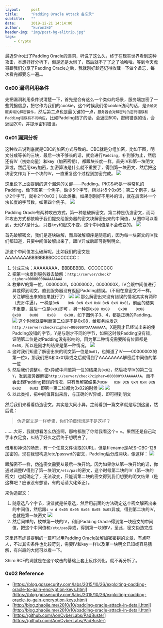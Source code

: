```yaml
---
layout:     post
title:      "Padding Oracle Attack 备忘录"
subtitle:   ""
date:       2019-12-21 14:14:00
author:     "kuron3k0"
header-img: "img/post-bg-alitrip.jpg"
tags:
    - Crypto
---
```


最近Shiro出了Padding Oracle的漏洞，听说了这么久，终于在现实世界看到这种攻击，本想好好分析下，但是还是太懒了，然后就不了了之了哈哈哈。等到今天虎哥跟我们分享了Padding Oracle之后，我就刚好趁还记得收藏一下做个备忘，每次看完都要忘一遍。。


### 0x00 漏洞利用条件

先把漏洞利用条件说清楚一下，首先是会有这么一个类似的场景，服务端加密了一些凭据信息，把它作为我们的cookie，这个时候我们带cookie访问的话，是`会触发服务端的解密操作`，然后第二点也是最关键的一点，`服务器会对解密时的密码错误和Padding错误有不同响应`，比如Padding错了的话，会返回500，密码错误的话，会返回200，并提示密码错误。


### 0x01 漏洞分析

这种攻击说到底就是CBC的加密方式导致的。CBC就是分组加密，比如下图，明文分成等长的三块，最后一块不够长的话，就会进行`Padding`，补到够为止，然后还有IV（初始向量）和key（加密密钥），都跟块长度一样。首先IV和第一块明文异或，然后用key加密，加密算法是什么就不重要了，得到第一块密文，然后把这块密文作为下一个块的IV，一直重复这个过程到加密完成。
![](/img/in-post/Padding-Oracle/cbc-encrypt.png)


这里说下上面提到的这个漏洞的关键——Padding。PKCS#5是一种常见的Padding，像下图第一个例子，缺少5个字节，所以补5个0x05；第二个例子，缺少2个字节，就补2个0x02；以此类推，如果刚刚好不用补的话，就在后面补一个块长度的字节数，如第四个例子。
![](/img/in-post/Padding-Oracle/padding.png)


Padding Oracle有两种攻击方式，第一种是破解密文，第二种是伪造密文，而两种攻击方式都依赖于我们提交给服务器的密文块解密出来的中间值，从图中可以看到，无论IV是什么，只要key和密文不变，这个中间值是不会改变的。
![](/img/in-post/Padding-Oracle/intermidiate_value.png)


首先破解密文，我们是逐块破解，而且破解顺序是随意的，因为每一块密文的IV我们都知道，只要中间值破解出来了，跟IV异或后即可得到明文。


那这个中间值怎么破解呢，比如我们的密文是AAAAAAAABBBBBBBBCCCCCCCC：

1. 分成三块：AAAAAAAA、BBBBBBBB、CCCCCCCC
2. 把第一块发到服务器去破解：`http://server/check?cipher=00000000AAAAAAAA`
3.  枚举IV的第一位，00000001，00000002，0000000X，IV会跟中间值进行异或得到明文，直到服务器没有返回Padding错误。（不用在意密文不一样，关注解密出来的结果就行了）
    ![](/img/in-post/Padding-Oracle/enum1.png)
    ![](/img/in-post/Padding-Oracle/enum2.png)
那么解密出来没有错误的情况其实有两种（虎哥牛逼），一种是`0xN	0xN	0xN	0xN	0xN	0xN	0xN	0x01`，前面的结果不重要，最后一位是`0x01`即可 ，另一种是`0x08	0x08	0x08	0x08	0x08	0x08	0x08	0x08`，如下图例子3、4，都是正确的Padding。
    ![](/img/in-post/Padding-Oracle/padding.png)
这个时候就要判断第二位是不是0x08，给服务端发送`http://server/check?cipher=000000YXAAAAAAAA`，X是刚才已经试出来的使Padding没错的字节，Y是与刚才不同的字节，如果这时候Padding没有错，证明第二位是对Padding没有影响的，因为第二种情况需要所有位置都是`0x08`，所以是刚才的结果是第一种情况。
    ![](/img/in-post/Padding-Oracle/enum3.png)
4. 这时我们知道了解密出来的明文第一位是`0x01`，也知道了IV——0000000X的第一位`X`，那我们把X和0x01异或之后就得到了AAAAAAAA解密后中间值的第一位
5. 然后我们调整`X`，使`X`异或中间值第一位的结果为`0x02`，然后枚举IV的第二位`Y`，发到服务器解密`http://server/check?cipher=000000YXAAAAAAAA`，而不会出现Padding错误的情况，只有当解密结果为`0xN	0xN	0xN	0xN	0xN	0xN	0x02	0x02
`即第一第二位都为0x02的时候
    ![](/img/in-post/Padding-Oracle/enum4.png)
    ![](/img/in-post/Padding-Oracle/enum5.png)
6. 以此类推，把中间值算出来后，与正确的IV异或，即可得到明文


然后我们来看看伪造密文，其实是大同小异。之前看到一篇文章就是写到这里，然后说：
> 伪造密文是一样步骤，你们仔细想想是不是这样？

.......大哥，我就想看怎么伪造啊，那啥都脱了你给我看这个= =。果然还是自己动手丰衣足食，纠结了好久之后终于想明白了。

借用彬神说的场景，有一个任意文件读取的URL，但是filename是AES-CBC-128加密的，现在我想构造/etc/passwd的密文，Padding后分成两块，像这样：
    ![](/img/in-post/Padding-Oracle/passwd.png)

跟解密不一样，伪造密文需要从最后一块开始。因为如果你从第一块开始的话，你通过调整IV得到了第一块明文`/etc/pas`的密文，这个时候第二块的IV（第一块的密文）也就确定了，无法改变，只能调第二块的密文得到我们想要的明文结果（是这样吧？应该没有想错，有的话请大佬斧正）。

来伪造密文：

1. 随意选八个字节，没错就是任意选，然后用前面的方法确定这个密文解密出来的中间值，然后跟`s w d 0x05 0x05 0x05 0x05 0x05`异或，得到第二块的IV，也就是第一块密文
    ![](/img/in-post/Padding-Oracle/fake1.png)
2. 然后同样的，枚举第一块的IV，利用Padding Oracle得到第一块密文的中间值，把这个中间值和`/etc/pas`异或，得到第一块的IV，至此，密文伪造完成


这里还有虎哥提到的[一篇可以用Padding Oracle破解加密密钥的文章](https://blog.gdssecurity.com/labs/2015/10/26/exploiting-padding-oracle-to-gain-encryption-keys.html)，有点吓人，不过其实条件也比较苛刻，需要IV和key一样以及第一块明文已知或容易猜解，有兴趣的大佬可以看一下。

Shiro RCE的洞就是在这个攻击的基础上套上反序列化，就不再分析了。






### 0x02 Reference

-   [https://blog.gdssecurity.com/labs/2015/10/26/exploiting-padding-oracle-to-gain-encryption-keys.html](https://blog.gdssecurity.com/labs/2015/10/26/exploiting-padding-oracle-to-gain-encryption-keys.html)
- [http://blog.zhaojie.me/2010/10/padding-oracle-attack-in-detail.html](http://blog.zhaojie.me/2010/10/padding-oracle-attack-in-detail.html)
- [https://github.com/AonCyberLabs/PadBuster](https://github.com/AonCyberLabs/PadBuster)

